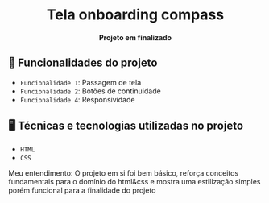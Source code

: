 <h1 align="center"> Tela onboarding compass </h1>
<h4 align="center"> 
Projeto em finalizado 
</h4>

## :hammer: Funcionalidades do projeto

- `Funcionalidade 1`: Passagem de tela
- `Funcionalidade 2`: Botões de continuidade
- `Funcionalidade 4`: Responsividade

## :desktop_computer: Técnicas e tecnologias utilizadas no projeto

- `HTML`
- `CSS`

Meu entendimento: O projeto em si foi bem básico, reforça conceitos fundamentais para o domínio do html&css e mostra uma estilização simples porém funcional para a finalidade do projeto



